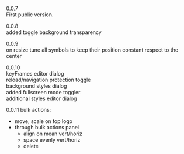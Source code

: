 0.0.7  
First public version. 

0.0.8  
added toggle background transparency  

0.0.9  
on resize tune all symbols to keep their position constant respect to the center  

0.0.10  
keyFrames editor dialog  
reload/navigation protection toggle  
background styles dialog  
added fullscreen mode toggler  
additional styles editor dialog  

0.0.11
bulk actions:  
- move, scale on top logo
- through bulk actions panel
    - align on mean vert/horiz
    - space evenly vert/horiz
    - delete
